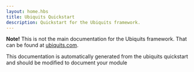 ```yaml
---
layout: home.hbs
title: Ubiquits Quickstart
description: Quickstart for the Ubiquits framework.
---
```


**Note!** This is not the main documentation for the Ubiquits framework.
That can be found at [ubiquits.com](https://ubiquits.com).

This documentation is automatically generated from the ubiquits quickstart and should be modified to document your module
